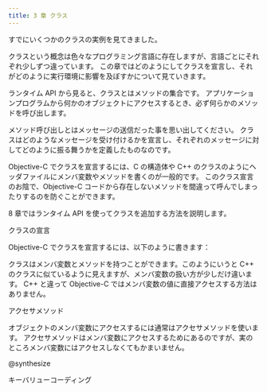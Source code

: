 ```yaml
---
title: 3 章 クラス
---
```


すでにいくつかのクラスの実例を見てきました。

クラスという概念は色々なプログラミング言語に存在しますが、言語ごとにそれぞれ少しずつ違っています。
この章ではどのようにしてクラスを宣言し、それがどのように実行環境に影響を及ぼすかについて見ていきます。

ランタイム API から見ると、クラスとはメソッドの集合です。
アプリケーションプログラムから何かのオブジェクトにアクセスするとき、必ず何らかのメソッドを呼び出します。

メソッド呼び出しとはメッセージの送信だった事を思い出してください。
クラスはどのようなメッセージを受け付けるかを宣言し、それぞれのメッセージに対してどのように振る舞うかを定義したものなのです。

Objective-C でクラスを宣言するには、C の構造体や C++ のクラスのようにヘッダファイルにメンバ変数やメソッドを書くのが一般的です。
このクラス宣言のお陰で、Objective-C コードから存在しないメソッドを間違って呼んでしまったりするのを防ぐことができます。

8 章ではランタイム API を使ってクラスを追加する方法を説明します。

クラスの宣言

Objective-C でクラスを宣言するには、以下のように書きます：



クラスはメンバ変数とメソッドを持つことができます。このようにいうと C++ のクラスに似ているように見えますが、メンバ変数の扱い方が少しだけ違います。
C++ と違って Objective-C ではメンバ変数の値に直接アクセスする方法はありません。

アクセサメソッド

オブジェクトのメンバ変数にアクセスするには通常はアクセサメソッドを使います。
アクセサメソッドはメンバ変数にアクセスするためにあるのですが、実のところメンバ変数にはアクセスしなくてもかまいません。

@synthesize

キーバリューコーディング
